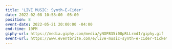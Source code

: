 ```yaml
---
title: 'LIVE MUSIC: Synth-E-Cider'
date: 2022-02-08 10:58:00 -05:00
position: 8
event-date: 2022-05-21 20:00:00 -04:00
end-time: 10PM
giphy-url: https://media.giphy.com/media/yNOFB35i00pRLLrmdI/giphy.gif
event-url: https://www.eventbrite.com/e/live-music-synth-e-cider-tickets-311897552977
---
```


